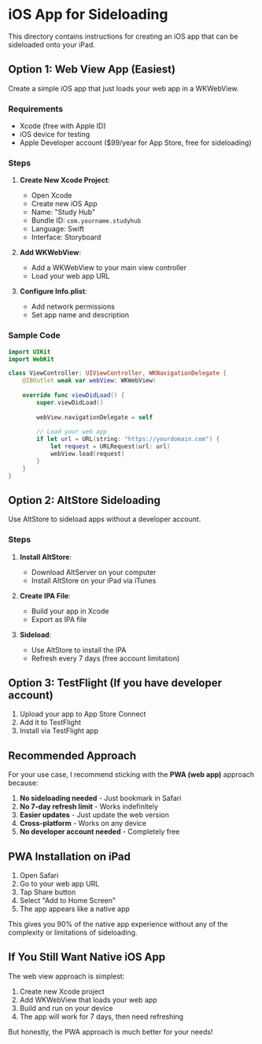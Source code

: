 # iOS App for Sideloading

This directory contains instructions for creating an iOS app that can be sideloaded onto your iPad.

## Option 1: Web View App (Easiest)

Create a simple iOS app that just loads your web app in a WKWebView.

### Requirements
- Xcode (free with Apple ID)
- iOS device for testing
- Apple Developer account ($99/year for App Store, free for sideloading)

### Steps

1. **Create New Xcode Project**:
   - Open Xcode
   - Create new iOS App
   - Name: "Study Hub"
   - Bundle ID: `com.yourname.studyhub`
   - Language: Swift
   - Interface: Storyboard

2. **Add WKWebView**:
   - Add a WKWebView to your main view controller
   - Load your web app URL

3. **Configure Info.plist**:
   - Add network permissions
   - Set app name and description

### Sample Code

```swift
import UIKit
import WebKit

class ViewController: UIViewController, WKNavigationDelegate {
    @IBOutlet weak var webView: WKWebView!
    
    override func viewDidLoad() {
        super.viewDidLoad()
        
        webView.navigationDelegate = self
        
        // Load your web app
        if let url = URL(string: "https://yourdomain.com") {
            let request = URLRequest(url: url)
            webView.load(request)
        }
    }
}
```

## Option 2: AltStore Sideloading

Use AltStore to sideload apps without a developer account.

### Steps

1. **Install AltStore**:
   - Download AltServer on your computer
   - Install AltStore on your iPad via iTunes

2. **Create IPA File**:
   - Build your app in Xcode
   - Export as IPA file

3. **Sideload**:
   - Use AltStore to install the IPA
   - Refresh every 7 days (free account limitation)

## Option 3: TestFlight (If you have developer account)

1. Upload your app to App Store Connect
2. Add it to TestFlight
3. Install via TestFlight app

## Recommended Approach

For your use case, I recommend sticking with the **PWA (web app)** approach because:

1. **No sideloading needed** - Just bookmark in Safari
2. **No 7-day refresh limit** - Works indefinitely
3. **Easier updates** - Just update the web version
4. **Cross-platform** - Works on any device
5. **No developer account needed** - Completely free

## PWA Installation on iPad

1. Open Safari
2. Go to your web app URL
3. Tap Share button
4. Select "Add to Home Screen"
5. The app appears like a native app

This gives you 90% of the native app experience without any of the complexity or limitations of sideloading.

## If You Still Want Native iOS App

The web view approach is simplest:

1. Create new Xcode project
2. Add WKWebView that loads your web app
3. Build and run on your device
4. The app will work for 7 days, then need refreshing

But honestly, the PWA approach is much better for your needs!